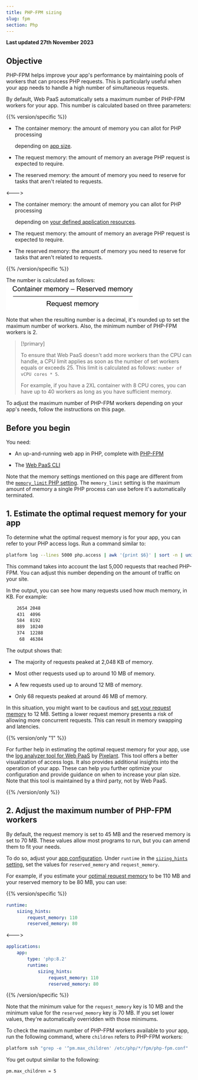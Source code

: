 ```yaml
---
title: PHP-FPM sizing
slug: fpm
section: Php
---
```


**Last updated 27th November 2023**



## Objective  

PHP-FPM helps improve your app's performance
by maintaining pools of workers that can process PHP requests.
This is particularly useful when your app needs to handle a high number of simultaneous requests. 

By default, Web PaaS automatically sets a maximum number of PHP-FPM workers for your app. 
This number is calculated based on three parameters:

{{% version/specific %}}
- The container memory: the amount of memory you can allot for PHP processing 

  depending on [app size](../../create-apps/app-reference.md#sizes).
- The request memory: the amount of memory an average PHP request is expected to require.

- The reserved memory: the amount of memory you need to reserve for tasks that aren't related to requests.

<--->
- The container memory: the amount of memory you can allot for PHP processing 

  depending on [your defined application resources](../../manage-resources).
- The request memory: the amount of memory an average PHP request is expected to require.

- The reserved memory: the amount of memory you need to reserve for tasks that aren't related to requests.

{{% /version/specific %}}

The number is calculated as follows: ![The sum of container memory minus reserved memory divided by request memory](images/PHP-FPM-Workers-Calculation.png "0.2")

Note that when the resulting number is a decimal, 
it's rounded up to set the maximum number of workers.
Also, the minimum number of PHP-FPM workers is 2.

> [!primary]  
> 
> To ensure that Web PaaS doesn't add more workers than the CPU can handle,
> a CPU limit applies as soon as the number of set workers equals or exceeds 25.
> This limit is calculated as follows: `number of vCPU cores * 5`.
> 
> For example, if you have a 2XL container with 8 CPU cores,
> you can have up to 40 workers as long as you have sufficient memory.
> 
> 

To adjust the maximum number of PHP-FPM workers depending on your app's needs, follow the instructions on this page.

## Before you begin

You need:

- An up-and-running web app in PHP, complete with [PHP-FPM](https://www.php.net/manual/en/install.fpm.php)

- The [Web PaaS CLI](../../administration/administration-cli)


Note that the memory settings mentioned on this page are different from the [`memory_limit` PHP setting](../../.). 
The `memory_limit` setting is the maximum amount of memory a single PHP process can use 
before it's automatically terminated.

## 1. Estimate the optimal request memory for your app

To determine what the optimal request memory is for your app, 
you can refer to your PHP access logs.
Run a command similar to:

```bash
platform log --lines 5000 php.access | awk '{print $6}' | sort -n | uniq -c
```

This command takes into account the last 5,000 requests that reached PHP-FPM.
You can adjust this number depending on the amount of traffic on your site.

In the output, you can see how many requests used how much memory, in KB.
For example:

```bash
    2654 2048
    431  4096
    584  8192
    889  10240
    374  12288
     68  46384
```

The output shows that:
- The majority of requests peaked at 2,048 KB of memory.

- Most other requests used up to around 10 MB of memory.

- A few requests used up to around 12 MB of memory.

- Only 68 requests peaked at around 46 MB of memory.


In this situation, you might want to be cautious 
and [set your request memory](#2-adjust-the-maximum-number-of-php-fpm-workers) to 12 MB.
Setting a lower request memory presents a risk of allowing more concurrent requests. 
This can result in memory swapping and latencies.

{{% version/only "1" %}}

<!-- @todo: upsun equivalent -->
For further help in estimating the optimal request memory for your app,
use the [log analyzer tool for Web PaaS](https://github.com/pixelant/platformsh-analytics) 
by [Pixelant](https://www.pixelant.net/).
This tool offers a better visualization of access logs.
It also provides additional insights into the operation of your app. 
These can help you further optimize your configuration 
and provide guidance on when to increase your plan size.
Note that this tool is maintained by a third party, 
not by Web PaaS.

{{% /version/only %}}

## 2. Adjust the maximum number of PHP-FPM workers

By default, the request memory is set to 45 MB
and the reserved memory is set to 70 MB.
These values allow most programs to run, 
but you can amend them to fit your needs.

To do so, adjust your [app configuration](../../create-apps).
Under `runtime` in the [`sizing_hints` setting](../../create-apps/app-reference.md#sizing-hints),
set the values for `reserved_memory` and `request_memory`.

For example, 
if you estimate your [optimal request memory](#1-estimate-the-optimal-request-memory-for-your-app) to be 110 MB
and your reserved memory to be 80 MB, 
you can use:

{{% version/specific %}}
```yaml {configFile="app"}
runtime:
    sizing_hints:
        request_memory: 110
        reserved_memory: 80
```
<--->
```yaml {configFile="app"}
applications:
    app:
        type: 'php:8.2'
        runtime:
            sizing_hints:
                request_memory: 110
                reserved_memory: 80
```
{{% /version/specific %}}

Note that the minimum value for the `request_memory` key is 10 MB
and the minimum value for the `reserved_memory` key is 70 MB.
If you set lower values, 
they're automatically overridden with those minimums.

To check the maximum number of PHP-FPM workers available to your app,
run the following command, where `children` refers to PHP-FPM workers:

```bash
platform ssh "grep -e '^pm.max_children' /etc/php/*/fpm/php-fpm.conf"      
```

You get output similar to the following:

```bash
pm.max_children = 5
```
